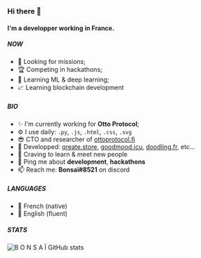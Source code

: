 ### Hi there 👋

#### I'm a developper working in France.

##### NOW

- 🔎 Looking for missions;
- 🏆 Competing in hackathons;
- 🤖 Learning ML & deep learning;
- 📈 Learning blockchain development

##### BIO

- ✨ I'm currently working for **Otto Protocol**;
- ⚙️ I use daily: `.py`, `.js`, `.html`, `.css`, `.svg`
- 😎 CTO and researcher of [ottoprotocol.fi](https://www.ottoprotocol.fi)
- 💅 Developped: [qreate.store](https://qreate.bonsainoodle.app), [goodmood.icu](https://goodmood.icu), [doodling.fr](https://www.doodling.fr), etc…
- 🌱 Craving to learn & meet new people
- 💬 Ping me about **development**, **hackathons**
- 📫 Reach me: **Bonsaï#8521** on discord

##### LANGUAGES
- 🍷 French (native)
- 🍵 English (fluent)

##### STATS
![B O N S A Ï GitHub stats](https://github-readme-stats.vercel.app/api?username=bonsainoodle&show_icons=true&theme=tokyonight)
